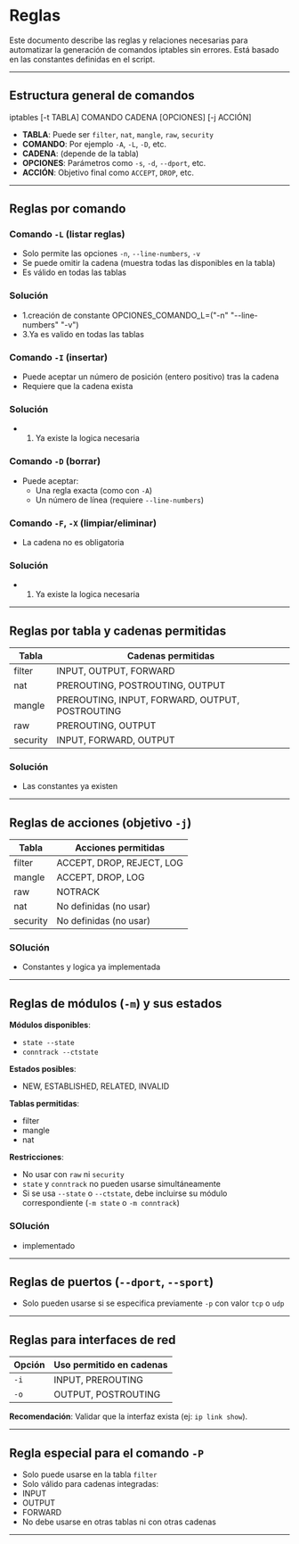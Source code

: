 # Reglas

Este documento describe las reglas y relaciones necesarias para automatizar la generación de comandos iptables sin errores. Está basado en las constantes definidas en el script.

---

## Estructura general de comandos
iptables [-t TABLA] COMANDO CADENA [OPCIONES] [-j ACCIÓN]


- **TABLA**: Puede ser `filter`, `nat`, `mangle`, `raw`, `security`
- **COMANDO**: Por ejemplo `-A`, `-L`, `-D`, etc.
- **CADENA**: (depende de la tabla)
- **OPCIONES**: Parámetros como `-s`, `-d`, `--dport`, etc.
- **ACCIÓN**: Objetivo final como `ACCEPT`, `DROP`, etc.

---

## Reglas por comando

### Comando `-L` (listar reglas)
- Solo permite las opciones `-n`, `--line-numbers`, `-v`
- Se puede omitir la cadena (muestra todas las disponibles en la tabla)
- Es válido en todas las tablas

### Solución
- 1.creación de constante OPCIONES_COMANDO_L=("-n" "--line-numbers" "-v")
- 3.Ya es valido en todas las tablas

### Comando `-I` (insertar)
- Puede aceptar un número de posición (entero positivo) tras la cadena
- Requiere que la cadena exista

### Solución
- 1. Ya existe la logica necesaria

### Comando `-D` (borrar)
- Puede aceptar:
  - Una regla exacta (como con `-A`)
  - Un número de línea (requiere `--line-numbers`)

### Comando `-F`, `-X` (limpiar/eliminar)
- La cadena no es obligatoria

### Solución
- 1. Ya existe la logica necesaria

---

## Reglas por tabla y cadenas permitidas

| Tabla     | Cadenas permitidas                          |
|-----------|---------------------------------------------|
| filter    | INPUT, OUTPUT, FORWARD                      |
| nat       | PREROUTING, POSTROUTING, OUTPUT             |
| mangle    | PREROUTING, INPUT, FORWARD, OUTPUT, POSTROUTING |
| raw       | PREROUTING, OUTPUT                          |
| security  | INPUT, FORWARD, OUTPUT                      |


### Solución
- Las constantes ya existen
---

## Reglas de acciones (objetivo `-j`)

| Tabla     | Acciones permitidas               |
|-----------|-----------------------------------|
| filter    | ACCEPT, DROP, REJECT, LOG         |
| mangle    | ACCEPT, DROP, LOG                 |
| raw       | NOTRACK                           |
| nat       | No definidas (no usar)            |
| security  | No definidas (no usar)            |

### SOlución
- Constantes y logica ya implementada
---

## Reglas de módulos (`-m`) y sus estados

**Módulos disponibles**:
- `state --state`
- `conntrack --ctstate`

**Estados posibles**:
- NEW, ESTABLISHED, RELATED, INVALID

**Tablas permitidas**:
- filter
- mangle
- nat

**Restricciones**:
- No usar con `raw` ni `security`
- `state` y `conntrack` no pueden usarse simultáneamente
- Si se usa `--state` o `--ctstate`, debe incluirse su módulo correspondiente (`-m state` o `-m conntrack`)


### SOlución
- implementado
---

## Reglas de puertos (`--dport`, `--sport`)

- Solo pueden usarse si se especifica previamente `-p` con valor `tcp` o `udp`


---

## Reglas para interfaces de red

| Opción | Uso permitido en cadenas           |
|--------|------------------------------------|
| `-i`   | INPUT, PREROUTING                  |
| `-o`   | OUTPUT, POSTROUTING                |

**Recomendación**: Validar que la interfaz exista (ej: `ip link show`).

---

## Regla especial para el comando `-P`

- Solo puede usarse en la tabla `filter`
- Solo válido para cadenas integradas:
- INPUT
- OUTPUT
- FORWARD
- No debe usarse en otras tablas ni con otras cadenas

---
